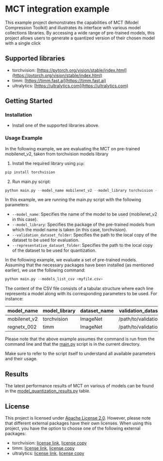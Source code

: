 # MCT integration example 

This example project demonstrates the capabilities of MCT (Model Compression Toolkit) and illustrates its interface
with various model collections libraries. By accessing a wide range of pre-trained models,
this project allows users to generate a quantized version of their chosen model with a single click   


## Supported libraries
- torchvision: [https://pytorch.org/vision/stable/index.html](https://pytorch.org/vision/stable/index.html)
- timm: [https://timm.fast.ai](https://timm.fast.ai)
- ultralytics: [https://ultralytics.com](https://ultralytics.com)


## Getting Started
### Installation 
- Install one of the supported libraries above.


### Usage Example
In the following example, we are evaluating the MCT on pre-trained mobilenet_v2, taken from torchvision models library
1. Install the required library using `pip`:
```bash
pip install torchvision
 ```
2. Run main.py script:
```python
python main.py --model_name mobilenet_v2 --model_library torchvision --validation_dataset_folder <my path> --representative_dataset_folder <my path> 
```
In this example, we are running the main.py script with the following parameters:
- `--model_name`: Specifies the name of the model to be used (mobilenet_v2 in this case).
- `--model_library`: Specifies the package of the pre-trained models from which the model name is taken (in this case, torchvision).
- `--validation_dataset_folder`: Specifies the path to the local copy of the dataset to be used for evaluation.
- `--representative_dataset_folder`: Specifies the path to the local copy of the dataset to be used for quantization.

In the following example, we evaluate a set of pre-trained models. Assuming that the necessary packages have been installed (as mentioned earlier), we use the following command:
```python
python main.py --models_list_csv <myfile.csv>
```
The content of the CSV file consists of a tabular structure where each line represents a model along with its corresponding parameters to be used. For instance:

| model_name    | model_library | dataset_name  | validation_dataset_folder     | representative_dataset_folder     |
|---------------|---------------|---------------|-------------------------------|-----------------------------------|
| mobilenet_v2  | torchvision   | ImageNet      | /path/to/validation/dataset   | /path/to/representative/dataset   |
| regnetx_002   | timm          | ImageNet      | /path/to/validation/dataset   | /path/to/representative/dataset   |



Please note that the above example assumes the command is run from the command line and that the [main.py](https://sony.github.io/model_optimization/tutorials/quick_start/main.py) script is in the current directory.

Make sure to refer to the script itself to understand all available parameters and their usage.
## Results
The latest performance results of MCT on various of models can be found in the [model_quantization_results.py](https://sony.github.io/model_optimization/tutorials/quick_start/results/model_quantization_results.py) table. 


## License
This project is licensed under [Apache License 2.0](https://sony.github.io/model_optimization/LICENSE.md).
However, please note that different external packages have their own licenses. When using this project, you have the option to choose one of the following external packages:

- torchvision: [license link](https://github.com/UiPath/torchvision/blob/master/LICENSE), [license copy](https://sony.github.io/model_optimization/quick_start/pytorch_fw/torchvision/LICENSE)
- timm: [license link](https://github.com/huggingface/pytorch-image-models/blob/main/LICENSE), [license copy](https://sony.github.io/model_optimization/quick_start/pytorch_fw/timm/LICENSE)
- ultralytics: [license link](https://github.com/ultralytics/ultralytics/blob/main/LICENSE), [license copy](https://sony.github.io/model_optimization/quick_start/pytorch_fw/ultralytics/LICENSE)
